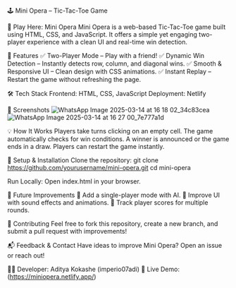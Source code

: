 🕹️ Mini Opera – Tic-Tac-Toe Game

🎉 Play Here: Mini Opera
Mini Opera is a web-based Tic-Tac-Toe game built using HTML, CSS, and JavaScript. It offers a simple yet engaging two-player experience with a clean UI and real-time win detection.


🚀 Features
✅ Two-Player Mode – Play with a friend!
✅ Dynamic Win Detection – Instantly detects row, column, and diagonal wins.
✅ Smooth & Responsive UI – Clean design with CSS animations.
✅ Instant Replay – Restart the game without refreshing the page.


🛠 Tech Stack
Frontend: HTML, CSS, JavaScript
Deployment: Netlify


🎨 Screenshots
![WhatsApp Image 2025-03-14 at 16 18 02_34c83cea](https://github.com/user-attachments/assets/0dc19ac9-e5a8-4f62-89bf-73c6682d12e7)
![WhatsApp Image 2025-03-14 at 16 27 00_7e777a1d](https://github.com/user-attachments/assets/1821c5d6-f46f-4e01-8f0f-c9a944bb3640)


💡 How It Works
Players take turns clicking on an empty cell.
The game automatically checks for win conditions.
A winner is announced or the game ends in a draw.
Players can restart the game instantly.


🔧 Setup & Installation
Clone the repository:
git clone https://github.com/yourusername/mini-opera.git
cd mini-opera

Run Locally: Open index.html in your browser.


🚀 Future Improvements
🔹 Add a single-player mode with AI.
🔹 Improve UI with sound effects and animations.
🔹 Track player scores for multiple rounds.


🤝 Contributing
Feel free to fork this repository, create a new branch, and submit a pull request with improvements!

📬 Feedback & Contact
Have ideas to improve Mini Opera? Open an issue or reach out!

👨‍💻 Developer: Aditya Kokashe (imperio07adi)
🔗 Live Demo: (https://miniopera.netlify.app/)


